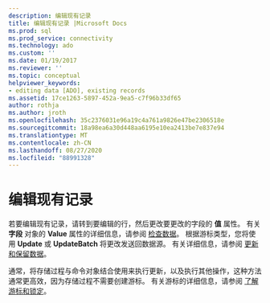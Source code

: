 ```yaml
---
description: 编辑现有记录
title: 编辑现有记录 |Microsoft Docs
ms.prod: sql
ms.prod_service: connectivity
ms.technology: ado
ms.custom: ''
ms.date: 01/19/2017
ms.reviewer: ''
ms.topic: conceptual
helpviewer_keywords:
- editing data [ADO], existing records
ms.assetid: 17ce1263-5897-452a-9ea5-c7f96b33df65
author: rothja
ms.author: jroth
ms.openlocfilehash: 35c2376031e96a19c4a761a9826e47be2306518e
ms.sourcegitcommit: 18a98ea6a30d448aa6195e10ea2413be7e837e94
ms.translationtype: MT
ms.contentlocale: zh-CN
ms.lasthandoff: 08/27/2020
ms.locfileid: "88991328"
---
```

# <a name="editing-existing-records"></a>编辑现有记录
若要编辑现有记录，请转到要编辑的行，然后更改要更改的字段的 **值** 属性。 有关 **字段** 对象的 **Value** 属性的详细信息，请参阅 [检查数据](./examining-data.md)。 根据游标类型，您将使用 **Update** 或 **UpdateBatch** 将更改发送回数据源。 有关详细信息，请参阅 [更新和保留数据](./updating-and-persisting-data.md)。  
  
 通常，将存储过程与命令对象结合使用来执行更新，以及执行其他操作，这种方法通常更高效，因为存储过程不需要创建游标。 有关游标的详细信息，请参阅 [了解游标和锁定](./understanding-cursors-and-locks.md)。